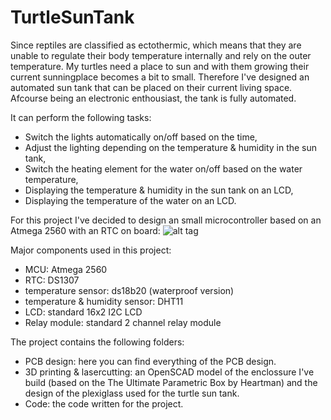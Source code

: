# TurtleSunTank
Since reptiles are classified as ectothermic, which means that they are unable to regulate their body temperature internally and rely on the outer temperature. My turtles need a place to sun and with them growing their current sunningplace becomes a bit to small. Therefore I've designed an automated sun tank that can be placed on their current living space. Afcourse being an electronic enthousiast, the tank is fully automated.

It can perform the following tasks:
- Switch the lights automatically on/off based on the time,
- Adjust the lighting depending on the temperature & humidity in the sun tank,
- Switch the heating element for the water on/off based on the water temperature,
- Displaying the temperature & humidity in the sun tank on an LCD,
- Displaying the temperature of the water on an LCD.

For this project I've decided to design an small microcontroller based on an Atmega 2560 with an RTC on board:
![alt tag](https://i.imgur.com/WsGML3I.png "PCB design")

Major components used in this project:
- MCU: Atmega 2560
- RTC: DS1307
- temperature sensor: ds18b20 (waterproof version)
- temperature & humidity sensor: DHT11
- LCD: standard 16x2 I2C LCD
- Relay module: standard 2 channel relay module

The project contains the following folders:
- PCB design: here you can find everything of the PCB design.
- 3D printing & lasercutting: an OpenSCAD model of the enclossure I've build (based on the The Ultimate Parametric Box by Heartman) and the design of the plexiglass used for the turtle sun tank.
- Code: the code written for the project.
